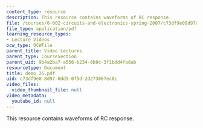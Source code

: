 ```yaml
---
content_type: resource
description: This resource contains waveforms of RC response.
file: /courses/6-002-circuits-and-electronics-spring-2007/c73df9e08d970dd50f5d2d273067ec0c_demo_26.pdf
file_type: application/pdf
learning_resource_types:
- Lecture Videos
ocw_type: OCWFile
parent_title: Video Lectures
parent_type: CourseSection
parent_uid: 9b4a2ba7-a556-b234-8b0c-3f1bdd4fa8ab
resourcetype: Document
title: demo_26.pdf
uid: c73df9e0-8d97-0dd5-0f5d-2d273067ec0c
video_files:
  video_thumbnail_file: null
video_metadata:
  youtube_id: null
---
```

This resource contains waveforms of RC response.


